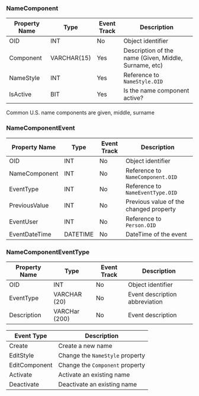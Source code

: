 ### NameComponent

Property Name | Type | Event Track | Description
--------------|------|-------------|------------
OID           | INT         | No   | Object identifier
Component     | VARCHAR(15) | Yes  | Description of the name (Given, Middle, Surname, etc)
NameStyle     | INT         | Yes  | Reference to `NameStyle.OID`
IsActive      | BIT         | Yes  | Is the name component active?

Common U.S. name components are given, middle, surname

### NameComponentEvent

Property Name | Type | Event Track | Description
--------------|------|-------------|------------
OID           | INT      | No | Object identifier 
NameComponent | INT      | No | Reference to `NameComponent.OID`
EventType     | INT      | No | Reference to `NameEventType.OID` 
PreviousValue | INT      | No | Previous value of the changed property
EventUser     | INT      | No | Reference to `Person.OID` 
EventDateTime | DATETIME | No | DateTime of the event


### NameComponentEventType


Property Name | Type | Event Track | Description
--------------|------|-------------|------------
OID         | INT           | No | Object identifier 
EventType   | VARCHAR (20)  | No | Event description abbreviation
Description | VARCHar (200) | No | Event description

| Event Type | Description |
|------------|-------------|
| Create         | Create a new name |
| EditStyle      | Change the `NameStyle` property |
| EditComponent  | Change the `Component` property  | 
| Activate       | Activate an existing name | 
| Deactivate     | Deactivate an existing name |
